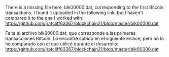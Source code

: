 There is a missing file here, blk00000.dat, corresponding to the first Bitcoin transactions. I found it uploaded in the following link, but I haven't compared it to the one I worked with: https://github.com/jratcliff63367/blockchain21/blob/master/blk00000.dat

Falta el archivo blk00000.dat, que corresponde a las primeras transacciones Bitcoin. Lo encontré subido en el siguiente enlace, pero no lo he comparado con el que utilicé durante el desarrollo: https://github.com/jratcliff63367/blockchain21/blob/master/blk00000.dat
